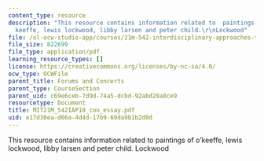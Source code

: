 ```yaml
---
content_type: resource
description: "This resource contains information related to  paintings of o\u2019\
  keeffe, lewis lockwood, libby larsen and peter child.\r\nLockwood"
file: /ol-ocw-studio-app/courses/21m-542-interdisciplinary-approaches-to-musical-time-january-iap-2010/e17d30ead66a4d4d17b969da9b1b2d0d_MIT21M_542IAP10_con_essay.pdf
file_size: 822699
file_type: application/pdf
learning_resource_types: []
license: https://creativecommons.org/licenses/by-nc-sa/4.0/
ocw_type: OCWFile
parent_title: Forums and Concerts
parent_type: CourseSection
parent_uid: c69e6ceb-7d9d-74a5-dcbd-92abd28a8ce9
resourcetype: Document
title: MIT21M_542IAP10_con_essay.pdf
uid: e17d30ea-d66a-4d4d-17b9-69da9b1b2d0d
---
```

This resource contains information related to  paintings of o’keeffe, lewis lockwood, libby larsen and peter child.
Lockwood